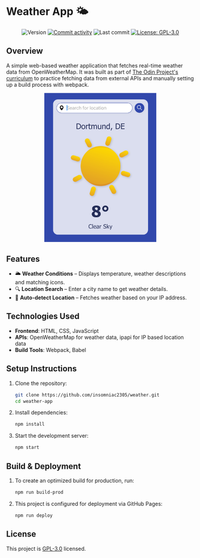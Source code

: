 # Weather App 🌤️

<p align="center">
  <img alt="Version" src="https://img.shields.io/github/package-json/v/insomniac2305/weather?color=blue&cacheSeconds=2592000" />
  <a href="https://github.com/insomniac2305/weather/graphs/commit-activity" target="_blank"><img alt="Commit activity" src="https://img.shields.io/github/commit-activity/t/insomniac2305/weather"></a>
  <img alt="Last commit" src="https://img.shields.io/github/last-commit/insomniac2305/weather">
  <a href="https://github.com/insomniac2305/weather/blob/master/LICENSE" target="_blank"><img alt="License: GPL-3.0" src="https://img.shields.io/github/license/insomniac2305/weather?" /></a>
</p>

## Overview

A simple web-based weather application that fetches real-time weather data from OpenWeatherMap. It was built as part of [The Odin Project's curriculum](https://www.theodinproject.com) to practice fetching data from external APIs and manually setting up a build process with webpack.

<p align="center">
  <img alt="Screenshot" src="screenshot.png" width="300" />
</p>

## Features

- 🌥️ **Weather Conditions** – Displays temperature, weather descriptions and matching icons.
- 🔍 **Location Search** – Enter a city name to get weather details.
- 📍 **Auto-detect Location** – Fetches weather based on your IP address.

## Technologies Used

- **Frontend**: HTML, CSS, JavaScript
- **APIs**: OpenWeatherMap for weather data, ipapi for IP based location data
- **Build Tools**: Webpack, Babel

## Setup Instructions

1. Clone the repository:
   ```sh
   git clone https://github.com/insomniac2305/weather.git
   cd weather-app
   ```
2. Install dependencies:
   ```sh
   npm install
   ```
3. Start the development server:
   ```sh
   npm start
   ```

## Build & Deployment

1. To create an optimized build for production, run:
   ```sh
   npm run build-prod
   ```
2. This project is configured for deployment via GitHub Pages:
   ```sh
   npm run deploy
   ```

## License

This project is [GPL-3.0](https://github.com/insomniac2305/weather/blob/main/LICENSE) licensed.
